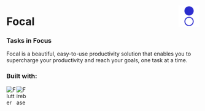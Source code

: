 [<img align="right" alt="Focal" width="56px" src="assets/images/logo/Focal%20Logo_Colored.png" />][focal]
<h1>Focal</h1>

### Tasks in Focus
Focal is a beautiful, easy-to-use productivity solution that enables you to supercharge your productivity and reach your goals, one task at a time.

### Built with:
<img align="left" alt="Flutter" width="26px" src="https://img.icons8.com/color/48/000000/flutter.png" />
<img align="left" alt="Firebase" width="26px" src="https://img.icons8.com/color/48/000000/firebase.png" />

[focal]: https://getfocal.app
